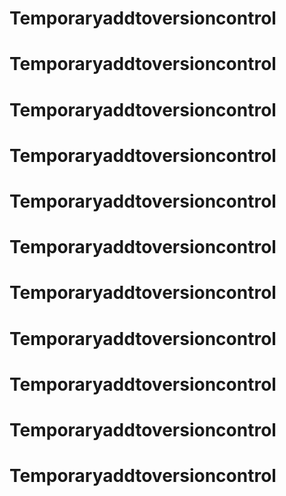 # Temporaryaddtoversioncontrol
# Temporaryaddtoversioncontrol
# Temporaryaddtoversioncontrol
# Temporaryaddtoversioncontrol
# Temporaryaddtoversioncontrol
# Temporaryaddtoversioncontrol
# Temporaryaddtoversioncontrol
# Temporaryaddtoversioncontrol
# Temporaryaddtoversioncontrol
# Temporaryaddtoversioncontrol
# Temporaryaddtoversioncontrol
